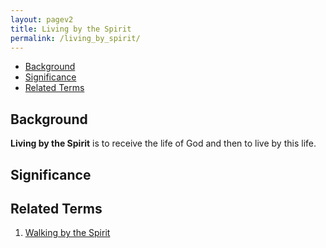 ```yaml
---
layout: pagev2
title: Living by the Spirit
permalink: /living_by_spirit/
---
```

- [Background](#background)
- [Significance](#significance)
- [Related Terms](#related-terms)

## Background

**Living by the Spirit** is to receive the life of God and then to live by this life.

## Significance

## Related Terms

1. [Walking by the Spirit](../walking_by_spirit)